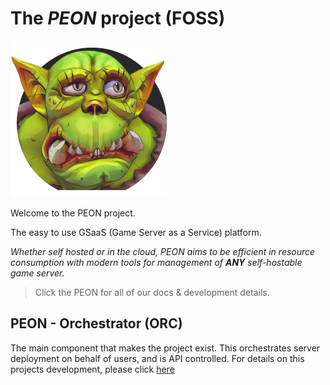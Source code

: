 # The *PEON* project (FOSS)

[![PEON](https://github.com/the-peon-project/.github/blob/main/media/images/peon-logo.png)](http://www.warcamp.org)

Welcome to the PEON project.

The easy to use GSaaS (Game Server as a Service) platform.

*Whether self hosted or in the cloud, PEON aims to be efficient in resource consumption with modern tools for management of **ANY** self-hostable game server.*

> Click the PEON for all of our docs & development details.

## PEON - Orchestrator (ORC)

The main component that makes the project exist. This orchestrates server deployment on behalf of users, and is API controlled. For details on this projects development, please click [here](http://docs.warcamp.org/development/01_orchestrator/)
